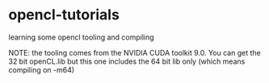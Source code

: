 # opencl-tutorials
learning some opencl tooling and compiling

NOTE: the tooling comes from the NVIDIA CUDA toolkit 9.0. You can get the 32 bit openCL.lib but this one includes the 64 bit lib only (which means compiling on -m64)
